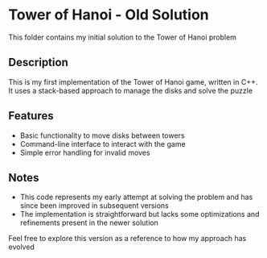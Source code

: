 # Tower of Hanoi - Old Solution

This folder contains my initial solution to the Tower of Hanoi problem

## Description

This is my first implementation of the Tower of Hanoi game, written in C++. It uses a stack-based approach to manage the disks and solve the puzzle

## Features

- Basic functionality to move disks between towers
- Command-line interface to interact with the game
- Simple error handling for invalid moves

## Notes

- This code represents my early attempt at solving the problem and has since been improved in subsequent versions
- The implementation is straightforward but lacks some optimizations and refinements present in the newer solution

Feel free to explore this version as a reference to how my approach has evolved
